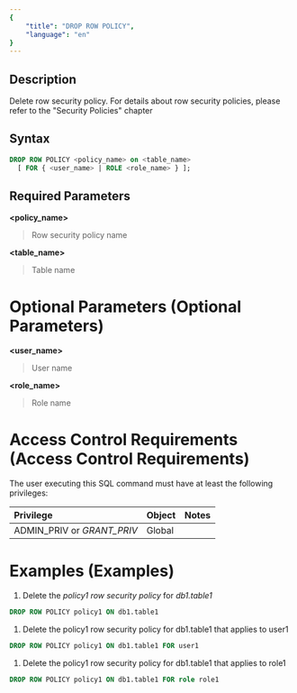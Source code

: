 ```yaml
---
{
    "title": "DROP ROW POLICY",
    "language": "en"
}
---
```


<!--
Licensed to the Apache Software Foundation (ASF) under one
or more contributor license agreements.  See the NOTICE file
distributed with this work for additional information
regarding copyright ownership.  The ASF licenses this file
to you under the Apache License, Version 2.0 (the
"License"); you may not use this file except in compliance
with the License.  You may obtain a copy of the License at

  http://www.apache.org/licenses/LICENSE-2.0

Unless required by applicable law or agreed to in writing,
software distributed under the License is distributed on an
"AS IS" BASIS, WITHOUT WARRANTIES OR CONDITIONS OF ANY
KIND, either express or implied.  See the License for the
specific language governing permissions and limitations
under the License.
-->

## Description

Delete row security policy. For details about row security policies, please refer to the "Security Policies" chapter


## Syntax

```sql
DROP ROW POLICY <policy_name> on <table_name>
  [ FOR { <user_name> | ROLE <role_name> } ];
```

## Required Parameters
**<policy_name>**

> Row security policy name

**<table_name>**

> Table name

# Optional Parameters (Optional Parameters)

**<user_name>**

> User name

**<role_name>**

> Role name

# Access Control Requirements (Access Control Requirements)

The user executing this SQL command must have at least the following privileges:

| Privilege                  | Object | Notes |
| :------------------------- | :----- | :---- |
| ADMIN_PRIV or *GRANT_PRIV* | Global |       |

# Examples (Examples)

1. Delete the *policy1 row security policy* for *db1.table1*

  ```sql
  DROP ROW POLICY policy1 ON db1.table1
  ```

1. Delete the policy1 row security policy for db1.table1 that applies to user1

  ```sql
  DROP ROW POLICY policy1 ON db1.table1 FOR user1
  ```

1. Delete the policy1 row security policy for db1.table1 that applies to role1

  ```sql
  DROP ROW POLICY policy1 ON db1.table1 FOR role role1
  ```